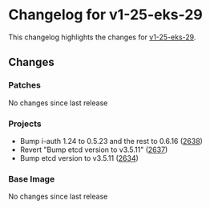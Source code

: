 # Changelog for v1-25-eks-29

This changelog highlights the changes for [v1-25-eks-29](https://github.com/aws/eks-distro/tree/v1-25-eks-29).

## Changes

### Patches
No changes since last release

### Projects
* Bump i-auth 1.24 to 0.5.23 and the rest to 0.6.16 ([2638](https://github.com/aws/eks-distro/pull/2638))
* Revert "Bump etcd version to v3.5.11" ([2637](https://github.com/aws/eks-distro/pull/2637))
* Bump etcd version to v3.5.11 ([2634](https://github.com/aws/eks-distro/pull/2634))

### Base Image
No changes since last release

